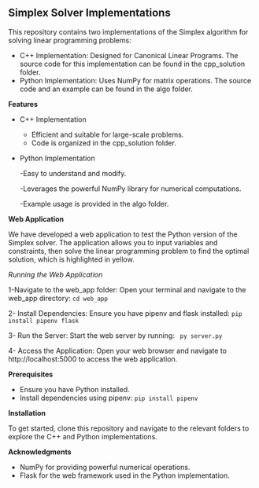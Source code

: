 ## Simplex Solver Implementations
This repository contains two implementations of the Simplex algorithm for solving linear programming problems:

* C++ Implementation: Designed for Canonical Linear Programs. The source code for this implementation can be found in the cpp_solution folder.
* Python Implementation: Uses NumPy for matrix operations. The source code and an example can be found in the algo folder.
  
**Features**

  * C++ Implementation
     - Efficient and suitable for large-scale problems.
      - Code is organized in the cpp_solution folder.
        
  * Python Implementation
    
      -Easy to understand and modify.
   
      -Leverages the powerful NumPy library for numerical computations.
   
       -Example usage is provided in the algo folder.
    
**Web Application**

We have developed a web application to test the Python version of the Simplex solver. The application allows you to input variables and constraints, then solve the linear programming problem to find the optimal solution, which is highlighted in yellow.

*Running the Web Application*

1-Navigate to the web_app folder:
    Open your terminal and navigate to the web_app directory:
                    ```cd web_app```

2- Install Dependencies:
      Ensure you have pipenv and flask installed:
                 ``` pip install pipenv flask ```
                 
3- Run the Server:
      Start the web server by running:
                 ``` py server.py```
                 
4- Access the Application:
     Open your web browser and navigate to http://localhost:5000 to access the web application.

**Prerequisites**

  - Ensure you have Python installed.
  - Install dependencies using pipenv:
              ``` pip install pipenv ```
                     
**Installation**

To get started, clone this repository and navigate to the relevant folders to explore the C++ and Python implementations.


**Acknowledgments**

  - NumPy for providing powerful numerical operations.
  - Flask for the web framework used in the Python implementation.
